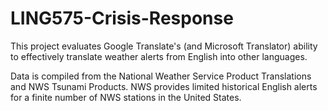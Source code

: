 # LING575-Crisis-Response

This project evaluates Google Translate's (and Microsoft Translator) ability to effectively translate weather alerts from English into other languages.


Data is compiled from the National Weather Service Product Translations and NWS Tsunami Products. NWS provides limited historical English alerts for a finite number of NWS stations in the United States. 